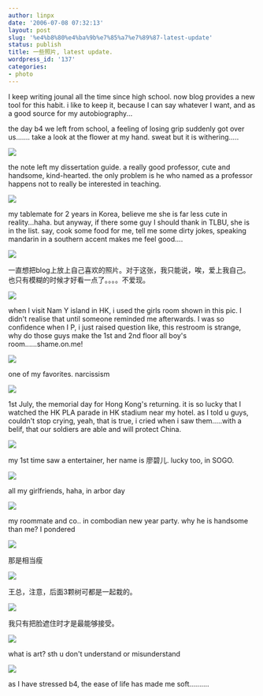 ```yaml
---
author: linpx
date: '2006-07-08 07:32:13'
layout: post
slug: '%e4%b8%80%e4%ba%9b%e7%85%a7%e7%89%87-latest-update'
status: publish
title: 一些照片, latest update.
wordpress_id: '137'
categories:
- photo
---
```


I keep writing jounal all the time since high school. now blog provides a new
tool for this habit. i like to keep it, because I can say whatever I want, and
as a good source for my autobiography...

  
  
the day b4 we left from school, a feeling of losing grip suddenly got over
us....... take a look at the flower at my hand. sweat but it is withering.....

  
![](http://static.flickr.com/61/184588283_7e48cdef27.jpg?v=0)

  
the note left my dissertation guide. a really good professor, cute and
handsome, kind-hearted. the only problem is he who named as a professor
happens not to really be interested in teaching.

  

![](http://static.flickr.com/54/184592458_ed6092505f.jpg?v=0)

  
  
my tablemate for 2 years in Korea, believe me she is far less cute in
reality...haha. but anyway, if there some guy I should thank in TLBU, she is
in the list. say, cook some food for me, tell me some dirty jokes, speaking
mandarin in a southern accent makes me feel good....

  

![](http://static.flickr.com/46/184601095_23bbe9e8e9.jpg?v=0)

  
  
一直想把blog上放上自己喜欢的照片。对于这张，我只能说，唉，爱上我自己。也只有模糊的时候才好看一点了。。。。不爱现。

  

![](http://static.flickr.com/65/185557085_c806984136.jpg?v=0)

when I visit Nam Y island in HK, i used the girls room shown in this pic. I
didn't realise that until someone reminded me afterwards. I was so confidence
when I P, i just raised question like, this restroom is strange, why do those
guys make the 1st and 2nd floor all boy's room......shame.on.me!

  

![](http://static.flickr.com/44/185587437_bde62f23ae.jpg?v=0)

  
one of my favorites. narcissism

  

![](http://static.flickr.com/72/185589701_3924257e93.jpg?v=0)

  
1st July, the memorial day for Hong Kong's returning. it is so lucky that I
watched the HK PLA parade in HK stadium near my hotel. as I told u guys,
couldn't stop crying, yeah, that is true, i cried when i saw them.....with a
belif, that our soldiers are able and will protect China.

  

![](http://static.flickr.com/73/186200341_2d3d109d67.jpg?v=0)

  
my 1st time saw a entertainer, her name is 廖碧儿. lucky too, in SOGO.

  

![](http://static.flickr.com/1/186113061_ce558bf59f.jpg?v=0)

  

all my girlfriends, haha, in arbor day

  

![](http://static.flickr.com/48/186477024_59d5e1b9a4.jpg?v=0)

  
my roommate and co.. in combodian new year party. why he is handsome than me?
I pondered

  

![](http://static.flickr.com/73/186446900_1ea28b018b.jpg?v=0)

  
  
那是相当瘦

  

![](http://static.flickr.com/64/186485613_f0553088f2.jpg?v=0)

  
王总，注意，后面3颗树可都是一起栽的。

  

![](http://static.flickr.com/68/186483528_dc31c8dcca.jpg?v=0)

  
我只有把脸遮住时才是最能够接受。

  

![](http://static.flickr.com/76/186481819_516e9c88a3.jpg?v=0)

  
what is art? sth u don't understand or misunderstand

  

![](http://static.flickr.com/57/186466687_df586a5ec9.jpg?v=0)

  

  

  

  
  
  
  
  
  
as I have stressed b4, the ease of life has made me soft..........

  

